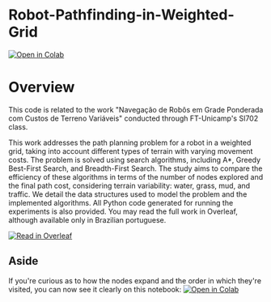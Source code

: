 # Robot-Pathfinding-in-Weighted-Grid

[![Open in Colab](https://colab.research.google.com/assets/colab-badge.svg)](https://colab.research.google.com/github/heitornolla/Robot-Pathfinding-in-Weighted-Grid/blob/main/jupyter-notebook/colab-notebook.ipynb)


# Overview

This code is related to the work "Navegação de Robôs em Grade Ponderada com Custos de Terreno Variáveis" conducted through FT-Unicamp's SI702 class.

This work addresses the path planning problem for a robot in a weighted grid, taking into account different types of terrain with varying movement costs. The problem is solved using search algorithms, including A*, Greedy Best-First Search, and Breadth-First Search. The study aims to compare the efficiency of these algorithms in terms of the number of nodes explored and the final path cost, considering terrain variability: water, grass, mud, and traffic. We detail the data structures used to model the problem and the implemented algorithms. All Python code generated for running the experiments is also provided. You may read the full work in Overleaf, although available only in Brazilian portuguese.

[![Read in Overleaf](https://img.shields.io/badge/Open%20in-Overleaf-brightgreen)](https://drive.google.com/file/d/1ErvPaWwRFBg_ykifU9-d-tz22iybGP6a/view?usp=sharing)

## Aside

If you're curious as to how the nodes expand and the order in which they're visited, you can now see it clearly on this notebook:
[![Open in Colab](https://colab.research.google.com/assets/colab-badge.svg)](https://colab.research.google.com/github/heitornolla/Robot-Pathfinding-in-Weighted-Grid/blob/main/jupyter-notebook/iterative_printing.ipynb)
